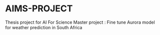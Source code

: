 # AIMS-PROJECT
Thesis project  for AI For Science Master project : Fine tune Aurora model for weather prediction in South Africa
